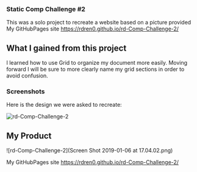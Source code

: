 ### Static Comp Challenge #2



This was a solo project to recreate a website based on a picture provided
My GitHubPages site
https://rdren0.github.io/rd-Comp-Challenge-2/
## What I gained from this project
I learned how to use Grid to organize my document more easily. Moving forward I will be sure to more clearly name my grid sections in order to avoid confusion.

### Screenshots


Here is the design we were asked to recreate:

![rd-Comp-Challenge-2](iStaticComp2.jpg)

## My Product
![rd-Comp-Challenge-2](Screen Shot 2019-01-06 at 17.04.02.png)


My GitHubPages site
https://rdren0.github.io/rd-Comp-Challenge-2/
